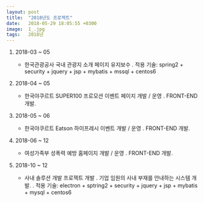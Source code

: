 ```yaml
---
layout: post
title:  "2018년도 프로젝트"
date:   2018-05-29 18:05:55 +0300
image:  1_.jpg
tags:   2018년
---
```

1. 2018-03 ~ 05
   - 한국관광공사 국내 관광지 소개 페이지 유지보수
    . 적용 기술: spring2 + security + jquery + jsp + mybatis + mssql + centos6 

2. 2018-04 ~ 05
   - 한국야쿠르트 SUPER100 프로모션 이벤트 페이지 개발 / 운영
    . FRONT-END 개발.
     
3. 2018-05 ~ 06
   - 한국야쿠르트 Eatson 하이프레시 이벤트 개발 / 운영
    . FRONT-END 개발.
    
4. 2018-06 ~ 12
   - 여성가족부 성폭력 예방 홈페이지 개발 / 운영
    . FRONT-END 개발.

5. 2018-10 ~ 12
   - 사내 솔루션 개발 프로젝트 개발
    . 기업 임원의 사내 부재를 안내하는 시스템 개발.
    . 적용 기술: electron + sptring2 + security + jquery + jsp + mybatis + mysql + centos6
      
      

